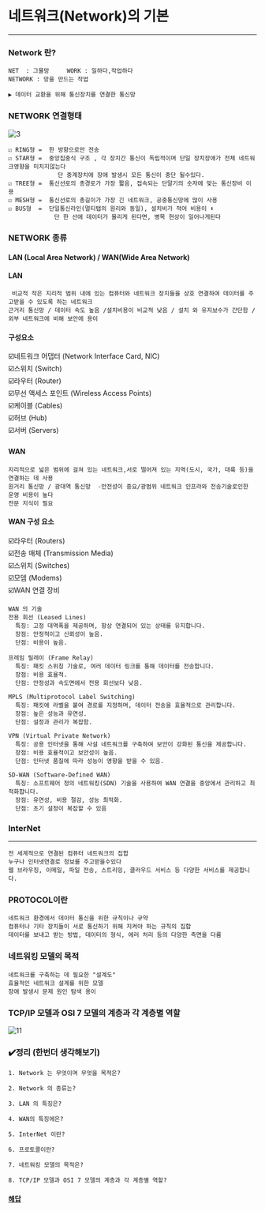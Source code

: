 # 네트워크(Network)의 기본
--------------------

### Network 란?
```
NET  : 그물망     WORK : 일하다,작업하다
NETWORK : 망을 만드는 작업

▶️ 데이터 교환을 위해 통신장치를 연결한 통신망
```

### NETWORK 연결형태
![3](https://github.com/user-attachments/assets/5fea0150-f905-4a1e-8a90-34e8f61134f0)
```
☑️ RING형 =  한 방향으로만 전송
☑️ STAR형 =  중앙집중식 구조 , 각 장치간 통신이 독립적이며 단일 장치장애가 전체 네트워크영향을 미치지않는다
              단 중계장치에 장애 발생시 모든 통신이 중단 될수있다.
☑️ TREE형 =  통신선로의 총경로가 가장 짧음, 접속되는 단말기의 숫자에 맞는 통신장비 이용
☑️ MESH형 =  통신선로의 총길이가 가장 긴 네트워크, 공중통신망에 많이 사용
☑️ BUS형  =  단일통신라인(멀티탭의 원리와 동일), 설치비가 적어 비용이 ⬇️
             단 한 선에 데이터가 몰리게 된다면, 병목 현상이 일어나게된다

```

### NETWORK 종류
#### LAN (Local Area Network)  / WAN(Wide Area Network)
#### LAN
```
 비교적 작은 지리적 범위 내에 있는 컴퓨터와 네트워크 장치들을 상호 연결하여 데이터를 주고받을 수 있도록 하는 네트워크
근거리 통신망 / 데이터 속도 높음 /설치비용이 비교적 낮음 / 설치 와 유지보수가 간단함 / 외부 네트워크에 비해 보안에 용이
```

#### 구성요소

☑️네트워크 어댑터 (Network Interface Card, NIC)<BR>
☑️스위치 (Switch)<BR>
☑️라우터 (Router)<BR>
☑️무선 액세스 포인트 (Wireless Access Points)<BR>
☑️케이블 (Cables)<BR>
☑️허브 (Hub)<BR>
☑️서버 (Servers)<BR>


#### WAN
```
지리적으로 넓은 범위에 걸쳐 있는 네트워크,서로 떨어져 있는 지역(도시, 국가, 대륙 등)을 연결하는 데 사용
원거리 통신망 / 광대역 통신망  -안전성이 중요/광범위 네트워크 인프라와 전송기술로인한 운영 비용이 높다
전문 지식이 필요
```

#### WAN 구성 요소

☑️라우터 (Routers)<BR>
☑️전송 매체 (Transmission Media)<BR>
☑️스위치 (Switches)<BR>
☑️모뎀 (Modems)<BR>
☑️WAN 연결 장비<BR>


```
WAN 의 기술
전용 회선 (Leased Lines)
  특징: 고정 대역폭을 제공하며, 항상 연결되어 있는 상태를 유지합니다.
  장점: 안정적이고 신뢰성이 높음.
  단점: 비용이 높음.

프레임 릴레이 (Frame Relay)
  특징: 패킷 스위칭 기술로, 여러 데이터 링크를 통해 데이터를 전송합니다.
  장점: 비용 효율적.
  단점: 안정성과 속도면에서 전용 회선보다 낮음.

MPLS (Multiprotocol Label Switching)
  특징: 패킷에 라벨을 붙여 경로를 지정하며, 데이터 전송을 효율적으로 관리합니다.
  장점: 높은 성능과 유연성.
  단점: 설정과 관리가 복잡함.

VPN (Virtual Private Network)
  특징: 공용 인터넷을 통해 사설 네트워크를 구축하여 보안이 강화된 통신을 제공합니다.
  장점: 비용 효율적이고 보안성이 높음.
  단점: 인터넷 품질에 따라 성능이 영향을 받을 수 있음.

SD-WAN (Software-Defined WAN)
  특징: 소프트웨어 정의 네트워킹(SDN) 기술을 사용하여 WAN 연결을 중앙에서 관리하고 최적화합니다.
  장점: 유연성, 비용 절감, 성능 최적화.
  단점: 초기 설정이 복잡할 수 있음

```

### InterNet 
---------------------------------------------
```
전 세계적으로 연결된 컴퓨터 네트워크의 집합
누구나 인터넷연결로 정보를 주고받을수있다
웹 브라우징, 이메일, 파일 전송, 스트리밍, 클라우드 서비스 등 다양한 서비스를 제공합니다.

```

### PROTOCOL이란
```
네트워크 환경에서 데이터 통신을 위한 규칙이나 규약
컴퓨터나 기타 장치들이 서로 통신하기 위해 지켜야 하는 규칙의 집합
데이터를 보내고 받는 방법, 데이터의 형식, 에러 처리 등의 다양한 측면을 다룸

```
### 네트워킹 모델의 목적
```
네트워크를 구축하는 데 필요한 "설계도"
효율적인 네트워크 설계를 위한 모델
장애 발생시 문제 원인 탐색 용이
```
### TCP/IP 모델과 OSI 7 모델의 계층과 각 계층별 역할

![11](https://github.com/user-attachments/assets/8919959d-8acc-4043-8316-0da4877d1d8e)


 ### ✔️정리 (한번더 생각해보기)
```
1. Network 는 무엇이며 무엇을 목적은?

2. Network 의 종류는?

3. LAN 의 특징은?

4. WAN의 특징에은?

5. InterNet 이란?

6. 프로토콜이란?

7. 네트워킹 모델의 목적은?

8. TCP/IP 모델과 OSI 7 모델의 계층과 각 계층별 역할?

```

#### [해답](.)



